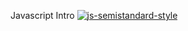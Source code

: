 Javascript Intro
[![js-semistandard-style](https://raw.githubusercontent.com/standard/semistandard/master/badge.svg)](https://github.com/standard/semistandard)
